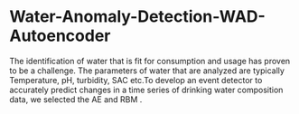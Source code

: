 # Water-Anomaly-Detection-WAD-Autoencoder
The identification of water that is fit for consumption and usage has proven to be a challenge. The parameters of water that are analyzed are typically Temperature, pH, turbidity, SAC etc.To develop an event detector to accurately predict changes in a time series of drinking water composition data, we selected the AE and RBM .
